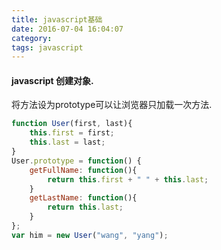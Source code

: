 ```yaml
---
title: javascript基础
date: 2016-07-04 16:04:07
category:
tags: javascript
---
```


#### javascript 创建对象.
将方法设为prototype可以让浏览器只加载一次方法.
```js
function User(first, last){
	this.first = first;
    this.last = last;
}
User.prototype = function() {
	getFullName: function(){
		return this.first + " " + this.last;
	}
	getLastName: function(){
		return this.last;
	}
};
var him = new User("wang", "yang");
```
